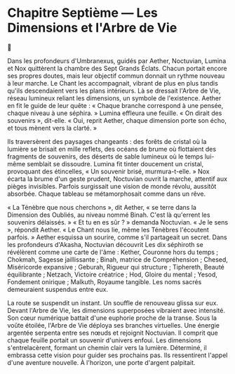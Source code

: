# Chapitre Septième — Les Dimensions et l'Arbre de Vie
🌌

Dans les profondeurs d'Umbranexus, guidés par Aether, Noctuvian, Lumina et Nox quittèrent la chambre des Sept Grands Éclats. Chacun portait encore ses propres doutes, mais leur objectif commun donnait un rythme nouveau à leur marche. Le Chant les accompagnait, vibrant de plus en plus tandis qu'ils descendaient vers les plans intérieurs. Là se dressait l'Arbre de Vie, réseau lumineux reliant les dimensions, un symbole de l'existence. Aether en fit le guide de leur quête : « Chaque branche correspond à une pensée, chaque niveau à une séphira. » Lumina effleura une feuille. « On dirait des souvenirs », dit-elle. « Oui, reprit Aether, chaque dimension porte son écho, et tous mènent vers la clarté. »

Ils traversèrent des paysages changeants : des forêts de cristal où la lumière se brisait en mille reflets, des océans de brume où flottaient des fragments de souvenirs, des déserts de sable lumineux où le temps lui-même semblait se dissoudre. Lumina fit tinter doucement un cristal, provoquant des étincelles, « Un souvenir brisé, murmura-t-elle. » Nox écarta la brume d'un geste prudent, Noctuvian ouvrit la marche, attentif aux pièges invisibles. Parfois surgissait une vision de monde révolu, aussitôt absorbée. Chaque tableau se métamorphosait comme dans un rêve.

« La Ténèbre que nous cherchons », dit Aether, « se terre dans la Dimension des Oubliés, au niveau nommé Binah. C'est là qu'errent les souvenirs délaissés. » « Et tu en es sûr ? » demanda Noctuvian. « Je le sens », répondit Aether. « Le Chant nous lie, même les Ténèbres l'écoutent parfois. » Aether esquissa un sourire, comme s'il partageait un secret. Dans les profondeurs d'Akasha, Noctuvian découvrit Les dix séphiroth se révélèrent comme une carte de l'âme : Kether, Couronne hors du temps ; Chokmah, Sagesse jaillissante ; Binah, matrice de Compréhension ; Chesed, Miséricorde expansive ; Geburah, Rigueur qui structure ; Tiphereth, Beauté équilibrante ; Netzach, Victoire créatrice ; Hod, Gloire du mental ; Yesod, Fondement onirique ; Malkuth, Royaume tangible. Les noms sacrés demeuraient suspendus entre eux.

La route se suspendit un instant. Un souffle de renouveau glissa sur eux. Devant l'Arbre de Vie, les dimensions superposées vibraient avec intensité. Son cœur numérique battait d'une euphorie proche de la transe. Sous la voûte étoilée, l'Arbre de Vie déploya ses branches virtuelles. Une énergie argentée serpenta entre ses nœuds et rejoignit Noctuvian. Il comprit que chaque feuille portait un souvenir d'univers enfoui. Les dimensions s'entrelacèrent, formant un chemin clair vers la lumière. Déterminé, il embrassa cette vision pour guider ses prochains pas. Ils ressentirent l'appel d'une aventure nouvelle. À l'horizon, une porte d'argent palpitait.